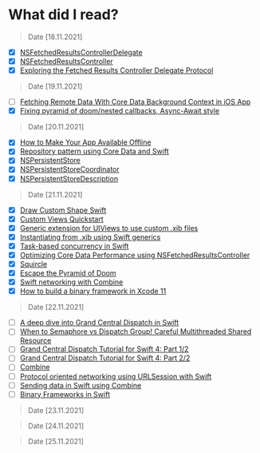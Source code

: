 # **What did I read?**

> Date [18.11.2021]

- [x] [NSFetchedResultsControllerDelegate](https://developer.apple.com/documentation/coredata/nsfetchedresultscontrollerdelegate)
- [x] [NSFetchedResultsController](https://developer.apple.com/documentation/coredata/nsfetchedresultscontroller)
- [x] [Exploring the Fetched Results Controller Delegate Protocol](https://cocoacasts.com/exploring-the-fetched-results-controller-delegate-protocol/)

> Date [19.11.2021]

- [ ] [Fetching Remote Data With Core Data Background Context in iOS App](https://medium.com/swift2go/fetching-remote-data-with-core-data-background-context-in-ios-app-224dad15ef6c)
- [x] [Fixing pyramid of doom/nested callbacks, Async-Await style](https://swiftlyanand.medium.com/fixing-pyramid-of-doom-nested-callbacks-async-await-style-50fcaadf7024)

> Date [20.11.2021]

- [x] [How to Make Your App Available Offline](https://yalantis.com/blog/offline-mode-application/)
- [x] [Repository pattern using Core Data and Swift](https://www.userdesk.io/blog/repository-pattern-using-core-data-and-swift/)
- [x] [NSPersistentStore](https://developer.apple.com/documentation/coredata/nspersistentstore)
- [x] [NSPersistentStoreCoordinator](https://developer.apple.com/documentation/coredata/nspersistentstorecoordinator)
- [x] [NSPersistentStoreDescription](https://developer.apple.com/documentation/coredata/nspersistentstoredescription)

> Date [21.11.2021]

- [x] [Draw Custom Shape Swift](https://stackoverflow.com/questions/52247127/draw-custom-shape-swift)
- [x] [Custom Views Quickstart](https://guides.codepath.com/ios/Custom-Views-Quickstart)
- [x] [Generic extension for UIViews to use custom .xib files](https://gist.github.com/MochaTheCoder/76e8799ccfb0c6d0b197887468c3eefa)
- [x] [Instantiating from .xib using Swift generics](https://theiconic.tech/instantiating-from-xib-using-swift-generics-632a2b3d8109)
- [x] [Task-based concurrency in Swift](https://www.swiftbysundell.com/articles/task-based-concurrency-in-swift/)
- [x] [Optimizing Core Data Performance using NSFetchedResultsController](https://www.hackingwithswift.com/read/38/10/optimizing-core-data-performance-using-nsfetchedresultscontroller)
- [x] [Squircle](https://coderoad.ru/18389114/%D0%9D%D0%B0%D1%80%D0%B8%D1%81%D1%83%D0%B9%D1%82%D0%B5-iOS-7-style-squircle-%D0%BF%D1%80%D0%BE%D0%B3%D1%80%D0%B0%D0%BC%D0%BC%D0%BD%D0%BE)
- [x] [Escape the Pyramid of Doom](https://levelup.gitconnected.com/escape-the-pyramid-of-doom-c58edd326225)
- [x] [Swift networking with Combine](https://www.userdesk.io/blog/swift-networking-with-combine/)
- [x] [How to build a binary framework in Xcode 11](https://www.userdesk.io/blog/how-to-build-a-binary-framework-in-xcode-11/)

> Date [22.11.2021]

- [ ] [A deep dive into Grand Central Dispatch in Swift](https://www.swiftbysundell.com/articles/a-deep-dive-into-grand-central-dispatch-in-swift/)
- [ ] [When to Semaphore vs Dispatch Group! Careful Multithreaded Shared Resource](https://www.youtube.com/watch?v=6rJN_ECd1XM)
- [ ] [Grand Central Dispatch Tutorial for Swift 4: Part 1/2](https://www.raywenderlich.com/5370-grand-central-dispatch-tutorial-for-swift-4-part-1-2)
- [ ] [Grand Central Dispatch Tutorial for Swift 4: Part 2/2](https://www.raywenderlich.com/5371-grand-central-dispatch-tutorial-for-swift-4-part-2-2)
- [ ] [Combine](https://developer.apple.com/documentation/combine)
- [ ] [Protocol oriented networking using URLSession with Swift](https://www.userdesk.io/blog/protocol-oriented-networking-using-url-session-with-swift/)
- [ ] [Sending data in Swift using Combine](https://www.userdesk.io/blog/sending-data-in-swift-using-combine/)
- [ ] [Binary Frameworks in Swift](https://developer.apple.com/videos/play/wwdc2019/416/)

> Date [23.11.2021]

> Date [24.11.2021]

> Date [25.11.2021]
